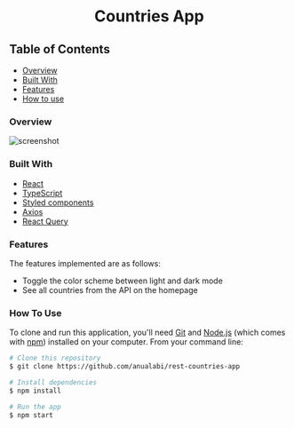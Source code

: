 <h1 align="center">Countries App</h1>

## Table of Contents

- [Overview](#overview)
- [Built With](#built-with)
- [Features](#features)
- [How to use](#how-to-use)

### Overview

![screenshot](https://user-images.githubusercontent.com/33486765/184047736-a2765c1d-7a80-4612-b747-037f79e01319.png)

### Built With

- [React](https://reactjs.org/)
- [TypeScript](https://www.typescriptlang.org/)
- [Styled components](https://styled-components.com/)
- [Axios](https://axios-http.com/docs/intro)
- [React Query](https://react-query-v3.tanstack.com/)

### Features

The features implemented are as follows:

- Toggle the color scheme between light and dark mode
- See all countries from the API on the homepage

### How To Use

To clone and run this application, you'll need [Git](https://git-scm.com) and [Node.js](https://nodejs.org/en/download/) (which comes with [npm](http://npmjs.com)) installed on your computer. From your command line:

```bash
# Clone this repository
$ git clone https://github.com/anualabi/rest-countries-app

# Install dependencies
$ npm install

# Run the app
$ npm start
```

